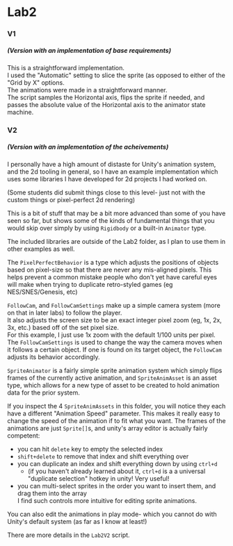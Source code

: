 ﻿# Lab2

### V1
##### (Version with an implementation of base requirements)  

This is a straightforward implementation.  
I used the "Automatic" setting to slice the sprite (as opposed to either of the "Grid by X" options.  
The animations were made in a straightforward manner.  
The script samples the Horizontal axis, flips the sprite if needed, and passes the absolute value of the Horizontal axis to the animator state machine.

### V2
##### (Version with an implementation of the acheivements)  
I personally have a high amount of distaste for Unity's animation system, and the 2d tooling in general, so I have an example implementation which uses some libraries I have developed for 2d projects I had worked on.

(Some students did submit things close to this level- just not with the custom things or pixel-perfect 2d rendering)

This is a bit of stuff that may be a bit more advanced than some of you have seen so far, but shows some of the kinds of fundamental things that you would skip over simply by using `Rigidbody` or a built-in `Animator` type.

The included libraries are outside of the Lab2 folder, as I plan to use them in other examples as well.

The `PixelPerfectBehavior` is a type which adjusts the positions of objects based on pixel-size so that there are never any mis-aligned pixels. This helps prevent a common mistake people who don't yet have careful eyes will make when trying to duplicate retro-styled games (eg NES/SNES/Genesis, etc)

`FollowCam`, and `FollowCamSettings` make up a simple camera system (more on that in later labs) to follow the player.  
It also adjusts the screen size to be an exact integer pixel zoom (eg, 1x, 2x, 3x, etc.) based off of the set pixel size.  
For this example, I just use 1x zoom with the default 1/100 units per pixel.  
The `FollowCamSettings` is used to change the way the camera moves when it follows a certain object. If one is found on its target object, the `FollowCam` adjusts its behavior accordingly.

`SpriteAnimator` is a fairly simple sprite animation system which simply flips frames of the currently active animation, and `SpriteAnimAsset` is an asset type, which allows for a new type of asset to be created to hold animation data for the prior system.

If you inspect the 4 `SpriteAnimAssets` in this folder,  you will notice they each have a different "Animation Speed" parameter. This makes it really easy to change the speed of the animation if to fit what you want. The frames of the animations are just `Sprite[]`s, and unity's array editor is actually fairly competent:
- you can hit `delete` key to empty the selected index
- `shift+delete` to remove that index and shift everything over
- you can duplicate an index and shift everything down by using `ctrl+d`
	- (if you haven't already learned about it, `ctrl+d` is a a universal "duplicate selection" hotkey in unity! Very useful!
- you can multi-select sprites in the order you want to insert them, and drag them into the array  
I find such controls more intuitive for editing sprite animations.

You can also edit the animations in play mode- which you cannot do with Unity's default system (as far as I know at least!)

There are more details in the `Lab2V2` script.
